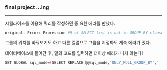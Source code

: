 ### final project ...ing

---

시퀄라이즈를 이용해 쿼리를 작성하던 중 요런 에러를 만났다.

```bash
original: Error: Expression #9 of SELECT list is not in GROUP BY clause and contains nonaggregated column 'heiss.sources.id' which is not functionally dependent on columns in GROUP BY clause; this is incompatible with sql_mode=only_full_group_by
```
그룹의 위치를 바꿔보기도 하고 다른 컬럼으로 그룹을 지정봐도 계속 에러가 떴다.

데이터베이스에 들어간 후, 밑의 코드를 입력하면 더이상 에러가 나지 않는다!

```bash
SET GLOBAL sql_mode=(SELECT REPLACE(@@sql_mode,'ONLY_FULL_GROUP_BY',''));
```
